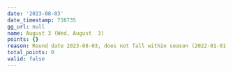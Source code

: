 ```yaml
---
date: '2023-08-03'
date_timestamp: 738735
gg_url: null
name: August 3 (Wed, August  3)
points: {}
reason: Round date 2023-08-03, does not fall within season (2022-01-01 to 2022-12-30)
total_points: 0
valid: false
---
```

